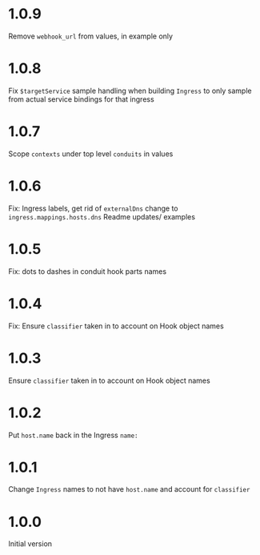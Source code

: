 # 1.0.9
Remove `webhook_url` from values, in example only

# 1.0.8
Fix `$targetService` sample handling when building `Ingress` to only sample from actual service bindings for that ingress

# 1.0.7
Scope `contexts` under top level `conduits` in values

# 1.0.6
Fix: Ingress labels, get rid of `externalDns` change to `ingress.mappings.hosts.dns`
Readme updates/ examples

# 1.0.5
Fix: dots to dashes in conduit hook parts names

# 1.0.4
Fix: Ensure `classifier` taken in to account on Hook object names

# 1.0.3
Ensure `classifier` taken in to account on Hook object names

# 1.0.2
Put `host.name` back in the Ingress `name:`

# 1.0.1
Change `Ingress` names to not have `host.name` and account for `classifier`

# 1.0.0
Initial version
